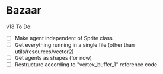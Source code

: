 # Bazaar

v18 To Do:

- [ ] Make agent independent of Sprite class
- [ ] Get everything running in a single file (other than utils/resources/vector2)
- [ ] Get agents as shapes (for now)
- [ ] Restructure according to "vertex_buffer_1" reference code